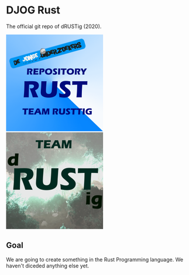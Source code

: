 # DJOG Rust

The official git repo of dRUSTig (2020).

![Our Logo](pictures\rust_repo.png)
![Our Team Logo](pictures\team_dRUSTig_small.png)

## Goal

We are going to create something in the Rust Programming language.
We haven't diceded anything else yet.
